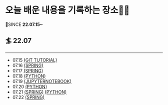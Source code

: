 # 오늘 배운 내용을 기록하는 장소🧐🧐
🙏SINCE **22.07.15~**  
   
## 🏄 22.07
---
* 07.15  [\(GIT TUTORIAL\)](./Git/GIT_TUTORIAL)
* 07.16  [\(SPRING\)](./Spring)
* 07.17  [\(SPRING\)](./Spring)
* 07.18  [\(PYTHON\)](./PYTHON/파이썬.md)
* 07.19  [\(JUPYTERNOTEBOOK\)](./PYTHON/JupyterNotebook.md)
* 07.20  [\(PYTHON\)](./PYTHON/파이썬.md)
* 07.21  [\(SPRING\)](./Spring)  [\(PYTHON\)](./PYTHON/파이썬.md)
* 07.22  [\(SPRING\)](./Spring)